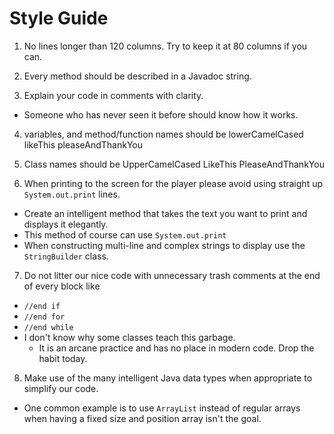 # Style Guide

1. No lines longer than 120 columns. Try to keep it at 80 columns if you can.

2. Every method should be described in a Javadoc string.

3. Explain your code in comments with clarity. 
  - Someone who has never seen it before should know how it works.

4. variables, and method/function names should be lowerCamelCased likeThis pleaseAndThankYou

5. Class names should be UpperCamelCased LikeThis PleaseAndThankYou

6. When printing to the screen for the player please avoid using straight up `System.out.print` lines.
  - Create an intelligent method that takes the text you want to print and displays it elegantly.
  - This method of course can use `System.out.print`
  - When constructing multi-line and complex strings to display use the `StringBuilder` class.
  
7. Do not litter our nice code with unnecessary trash comments at the end of every block like
  - `//end if`
  - `//end for`
  - `//end while`
  - I don't know why some classes teach this garbage. 
    - It is an arcane practice and has no place in modern code. Drop the habit today.
  
8. Make use of the many intelligent Java data types when appropriate to simplify our code. 
  - One common example is to use `ArrayList` instead of regular arrays when having a fixed size and position array isn't the goal.
